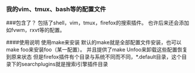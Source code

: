 ### 我的vim、tmux、bash等的配置文件

###包含了？
包括了shell，vim，tmux，firefox的搜索插件。
也许后来还会添加如fvwm，rxvt等的配置。

####使用说明
使用make来安装
默认的make就是全部配置文件安装，也可以make foo来安装foo（某一配置）。
并且提供了make Unfoo来卸载这些配置恢复到原来状态
但是firefox插件有个目录与系统不同而不同，\*.default目录，这个目录下的searchplugins就是搜索i引擎插件目录
